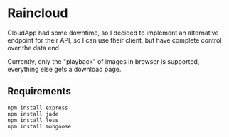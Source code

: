 Raincloud
==========

CloudApp had some downtime, so I decided to implement an alternative endpoint for their API, so I can use their client, but have complete control over the data end.

Currently, only the "playback" of images in browser is supported, everything else gets a download page.

Requirements
-------------

    npm install express
    npm install jade
    npm install less
    npm install mongoose